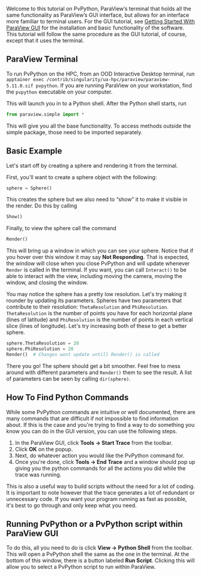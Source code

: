 Welcome to this tutorial on PvPython, ParaView’s terminal that holds all the same functionality as ParaView’s GUI interface, but allows for an interface more familiar to terminal users. For the GUI tutorial, see [Getting Started With ParaView GUI](../getting_started_with_paraview_gui/index.md) for the installation and basic functionality of the software. This tutorial will follow the same procedure as the GUI tutorial, of course, except that it uses the terminal. 


## ParaView Terminal

To run PvPython on the HPC, from an OOD Interactive Desktop terminal, run `apptainer exec /contrib/singularity/ua-hpc/paraview/paraview-5.11.0.sif pvpython`. If you are running ParaView on your workstation, find the `pvpython` executable on your computer.

This will launch you in to a Python shell. After the Python shell starts, run

```python
from paraview.simple import *
```

This will give you all the base functionality. To access methods outside the simple package, those need to be imported separately.

## Basic Example

Let's start off by creating a sphere and rendering it from the terminal.

First, you'll want to create a sphere object with the following:

```python
sphere = Sphere()
```

This creates the sphere but we also need to “show” it to make it visible in the render. Do this by calling

```python
Show()
```

Finally, to view the sphere call the command

```python
Render()
```

This will bring up a window in which you can see your sphere. Notice that if you hover over this window it may say **Not Responding**. That is expected, the window will close when you close PvPython and will update whenever `Render` is called in the terminal. If you want, you can call `Interact()` to be able to interact with the view, including moving the camera, moving the window, and closing the window.

You may notice the sphere has a pretty low resolution. Let's try making it rounder by updating its parameters. Spheres have two parameters that contribute to their resolution: `ThetaResolution` and `PhiResolution`. `ThetaResolution` is the number of points you have for each horizontal plane (lines of latitude) and `PhiResolution` is the number of points in each vertical slice (lines of longitude). Let's try increasing both of these to get a better sphere.

```python
sphere.ThetaResolution = 20
sphere.PhiResolution = 20
Render()  # Changes wont update untill Render() is called
```

There you go! The sphere should get a bit smoother. Feel free to mess around with different parameters and `Render()` them to see the result. A list of parameters can be seen by calling `dir(sphere)`.

## How To Find Python Commands

While some PvPython commands are intuitive or well documented, there are many commands that are difficult if not impossible to find information about. If this is the case and you're trying to find a way to do something you know you can do in the GUI version, you can use the following steps.

1. In the ParaView GUI, click **Tools → Start Trace** from the toolbar.
2. Click **OK** on the popup. 
3. Next, do whatever action you would like the PvPython command for.
4. Once you're done, click **Tools → End Trace** and a window should pop up giving you the python commands for all the actions you did while the trace was running. 

This is also a useful way to build scripts without the need for a lot of coding. It is important to note however that the trace generates a lot of redundant or unnecessary code. If you want your program running as fast as possible, it's best to go through and only keep what you need.

## Running PvPython or a PvPython script within ParaView GUI

To do this, all you need to do is click **View → Python Shell** from the toolbar. This will open a PvPython shell the same as the one in the terminal. At the bottom of this window, there is a button labeled **Run Script**. Clicking this will allow you to select a PvPython script to run within ParaView.
